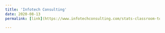 ```yaml
---
title: 'Infotech Consulting'
date: 2020-08-13
permalink: [link](https://www.infotechconsulting.com/stats-classroom-to-real-world)

---
```


